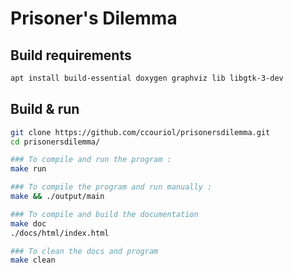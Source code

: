 # Prisoner's Dilemma

## Build requirements

```bash
apt install build-essential doxygen graphviz lib libgtk-3-dev
```

## Build & run

```bash
git clone https://github.com/ccouriol/prisonersdilemma.git
cd prisonersdilemma/

### To compile and run the program :
make run

### To compile the program and run manually :
make && ./output/main

### To compile and build the documentation
make doc
./docs/html/index.html

### To clean the docs and program
make clean
```
